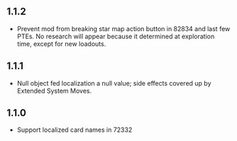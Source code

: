 ## 1.1.2

- Prevent mod from breaking star map action button in 82834 and last few PTEs.  No research will appear because it determined at exploration time, except for new loadouts.

## 1.1.1

- Null object fed localization a null value; side effects covered up by Extended System Moves.

## 1.1.0

- Support localized card names in 72332

